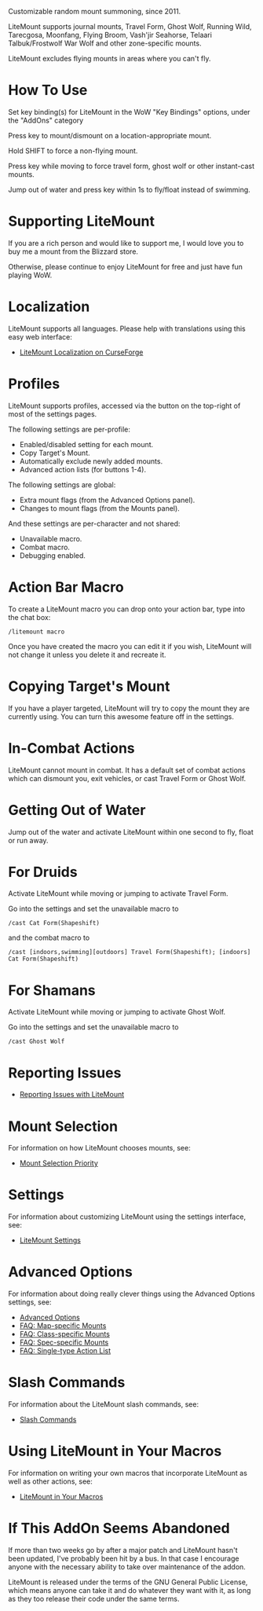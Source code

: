 Customizable random mount summoning, since 2011.

LiteMount supports journal mounts, Travel Form, Ghost Wolf, Running Wild, Tarecgosa, Moonfang, Flying Broom, Vash'jir Seahorse, Telaari Talbuk/Frostwolf War Wolf and other zone-specific mounts.

LiteMount excludes flying mounts in areas where you can't fly.

# How To Use

Set key binding(s) for LiteMount in the WoW "Key Bindings" options, under the "AddOns" category

Press key to mount/dismount on a location-appropriate mount.

Hold SHIFT to force a non-flying mount.

Press key while moving to force travel form, ghost wolf or other instant-cast mounts.

Jump out of water and press key within 1s to fly/float instead of swimming.


# Supporting LiteMount

If you are a rich person and would like to support me, I would love you to buy me a mount from the Blizzard store.

Otherwise, please continue to enjoy LiteMount for free and just have fun playing WoW.


# Localization

LiteMount supports all languages. Please help with translations using this easy web interface:

* [LiteMount Localization on CurseForge](https://www.curseforge.com/wow/addons/litemount/localization)


# Profiles

LiteMount supports profiles, accessed via the button on the top-right of most of the settings pages.

The following settings are per-profile:

* Enabled/disabled setting for each mount.
* Copy Target's Mount.
* Automatically exclude newly added mounts.
* Advanced action lists (for buttons 1-4).

The following settings are global:

* Extra mount flags (from the Advanced Options panel).
* Changes to mount flags (from the Mounts panel).

And these settings are per-character and not shared:

* Unavailable macro.
* Combat macro.
* Debugging enabled.


# Action Bar Macro

To create a LiteMount macro you can drop onto your action bar, type into the chat box:

```/litemount macro```

Once you have created the macro you can edit it if you wish, LiteMount will not change it unless you delete it and recreate it.


# Copying Target's Mount

If you have a player targeted, LiteMount will try to copy the mount they are currently using. You can turn this awesome feature off in the settings.


# In-Combat Actions

LiteMount cannot mount in combat. It has a default set of combat actions which can dismount you, exit vehicles, or cast Travel Form or Ghost Wolf.


# Getting Out of Water

Jump out of the water and activate LiteMount within one second to fly, float or run away.


# For Druids

Activate LiteMount while moving or jumping to activate Travel Form.

Go into the settings and set the unavailable macro to

```/cast Cat Form(Shapeshift)```

and the combat macro to

```/cast [indoors,swimming][outdoors] Travel Form(Shapeshift); [indoors] Cat Form(Shapeshift)```


# For Shamans

Activate LiteMount while moving or jumping to activate Ghost Wolf.

Go into the settings and set the unavailable macro to

```/cast Ghost Wolf```


# Reporting Issues

* [Reporting Issues with LiteMount](https://www.curseforge.com/wow/addons/litemount/issues)


# Mount Selection

For information on how LiteMount chooses mounts, see:

* [Mount Selection Priority](https://www.curseforge.com/wow/addons/litemount/pages/mount-selection-priority)


# Settings

For information about customizing LiteMount using the settings interface, see:

* [LiteMount Settings](https://www.curseforge.com/wow/addons/litemount/pages/settings)


# Advanced Options

For information about doing really clever things using the Advanced Options settings, see:

* [Advanced Options](https://www.curseforge.com/wow/addons/litemount/pages/advanced-options)
* [FAQ: Map-specific Mounts](https://www.curseforge.com/wow/addons/litemount/pages/faq-map-specific-mounts)
* [FAQ: Class-specific Mounts](https://www.curseforge.com/wow/addons/litemount/pages/faq-spec-specific-mounts)
* [FAQ: Spec-specific Mounts](https://www.curseforge.com/wow/addons/litemount/pages/faq-spec-specific-mounts)
* [FAQ: Single-type Action List](https://www.curseforge.com/wow/addons/litemount/pages/faq-single-type-action-list)


# Slash Commands

For information about the LiteMount slash commands, see:

* [Slash Commands](https://www.curseforge.com/wow/addons/litemount/pages/slash-commands)


# Using LiteMount in Your Macros

For information on writing your own macros that incorporate LiteMount as well as other actions, see:

* [LiteMount in Your Macros](https://www.curseforge.com/wow/addons/litemount/pages/litemount-in-your-macros)


# If This AddOn Seems Abandoned

If more than two weeks go by after a major patch and LiteMount hasn't been updated, I've probably been hit by a bus. In that case I encourage anyone with the necessary ability to take over maintenance of the addon.

LiteMount is released under the terms of the GNU General Public License, which means anyone can take it and do whatever they want with it, as long as they too release their code under the same terms.
